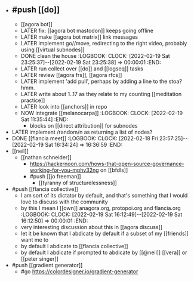 - #push [[do]]
	-
	- [[agora bot]]
	- LATER fix: [[agora bot mastodon]] keeps going offline
	- LATER make [[agora bot matrix]] link messages
	- LATER implement go/<date>/move, redirecting to the right video, probably using [[virtual subnodes]]
	- DONE clean the house
	  :LOGBOOK:
	  CLOCK: [2022-02-19 Sat 23:25:37]--[2022-02-19 Sat 23:25:38] =>  00:00:01
	  :END:
	- LATER run collect over [[do]] and [[logseq]] tasks
	- LATER review [[agora frs]], [[agora rfcs]]
	- LATER implement 'add pull', perhaps by adding a line to the stoa? hmm.
	- LATER write about 1..17 as they relate to my counting [[meditation practice]]
	- LATER look into [[anchors]] in repo
	- NOW integrate [[melanocarpa]]
	  :LOGBOOK:
	  CLOCK: [2022-02-19 Sat 11:35:44]
	  :END:
		- blocks on [[direct attribution]] for subnodes
- LATER implement /random/n as returning a list of nodes?
- DONE [[flancia meet]]
  :LOGBOOK:
  CLOCK: [2022-02-18 Fri 23:57:25]--[2022-02-19 Sat 16:34:24] =>  16:36:59
  :END:
- [[neil]]
	- [[nathan schneider]]
		- https://hackernoon.com/hows-that-open-source-governance-working-for-you-mphv32ng on [[bfdls]]
		- #push [[jo freeman]]
			- [[tyranny of structurelessness]]
- #push [[flancia collective]]
	- I am sort of its dictator by default, and that's something that I would love to discuss with the community
	- by this I mean I [[own]] anagora.org, protopoi.org and flancia.org
	  :LOGBOOK:
	  CLOCK: [2022-02-19 Sat 16:12:49]--[2022-02-19 Sat 16:12:50] =>  00:00:01
	  :END:
	- very interesting discussion about this in [[agora discuss]]
	- let it be known that I abdicate by default if a subset of my [[friends]] want me to
	- by default I abdicate to [[flancia collective]]
	- by default I abdicate if prompted to abdicate by [[@neil]] [[vera]] or [[peter singer]]
- #push [[gradient generator]]
	- #go https://colordesigner.io/gradient-generator